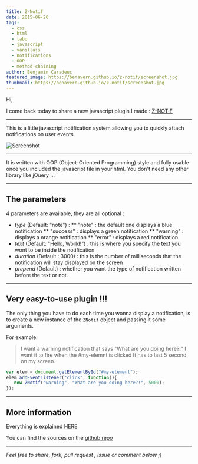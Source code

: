 ```yaml
---
title: Z-Notif
date: 2015-06-26
tags:
  - css
  - html
  - labo
  - javascript
  - vanillajs
  - notifications
  - OOP
  - method-chaining
author: Benjamin Caradeuc
featured_image: https://benavern.github.io/z-notif/screenshot.jpg
thumbnail: https://benavern.github.io/z-notif/screenshot.jpg
---
```


Hi,

I come back today to share a new javascript plugin I made : [Z-NOTIF](https://benavern.github.io/z-notif)

---

This is a little javascript notification system allowing you to quickly attach notifications on user events.

![Screenshot](https://benavern.github.io/z-notif/screenshot.jpg)

---

It is written with OOP (Object-Oriented Programming) style and fully usable once you included the javascript file in your html. You don't need any other library like jQuery ...

---

## The parameters

4 parameters are available, they are all optional :

* *type* (Default: "note") :
  ** "note" : the default one displays a blue notification
  ** "success" : displays a green notification
  ** "warning" : displays a orange notification
  ** "error" : displays a red notification
* *text* (Default: "Hello, World!") : this is where you specify the text you wont to be inside the notification
* *duration* (Default : 3000) : this is the number of milliseconds that the notification will stay displayed on the screen
* *prepend* (Default) : whether you want the type of notification written before the text or not.

---

## Very easy-to-use plugin !!!

The only thing you have to do each time you wonna display a notification, is to create a new instance of the `ZNotif` object and passing it some arguments.

For example:

> I want a warning notification that says "What are you doing here?!"
> I want it to fire when the #my-elemnt is clicked
> It has to last 5 second on my screen.

```javascript
var elem = document.getElementById("#my-element");
elem.addEventListener("click", function(){
   new ZNotif("warning", "What are you doing here?!", 5000);
});
```

---

## More information

Everything is explained [HERE](https://benavern.github.io/z-notif/)

You can find the sources on the [github repo](http://github.com/benavern/z-notif)

---

_Feel free to share, fork, pull request , issue or comment below ;)_
